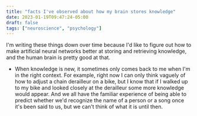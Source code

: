```yaml
---
title: "facts I've observed about how my brain stores knowledge"
date: 2023-01-19T09:47:24-05:00
draft: false
tags: ["neuroscience", "psychology"]
---
```


I'm writing these things down over time because I'd like to figure out how to make artificial neural networks better at storing and retrieving knowledge, and the human brain is pretty good at that.

- When knowledge is new, it sometimes only comes back to me when I'm in the right context. For example, right now I can only think vaguely of how to adjust a chain derailleur on a bike, but I know that if I walked up to my bike and looked closely at the derailleur some more knowledge would appear. And we all have the familiar experience of being able to predict whether we'd recognize the name of a person or a song once it's been said to us, but we can't think of what it is until then.
